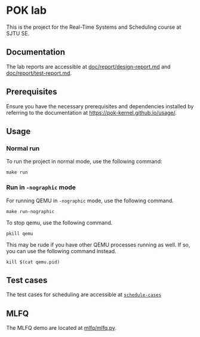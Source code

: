 # POK lab

This is the project for the Real-Time Systems and Scheduling course at SJTU SE.

## Documentation

The lab reports are accessible at [doc/report/design-report.md](doc/report/design-report.md) and [doc/report/test-report.md](doc/report/test-report.md).

## Prerequisites

Ensure you have the necessary prerequisites and dependencies installed by referring to the documentation at https://pok-kernel.github.io/usage/.

## Usage

### Normal run
To run the project in normal mode, use the following command:
```
make run
```

### Run in `-nographic` mode

For running QEMU in `-nographic` mode, use the following command.
```
make run-nographic
```

To stop qemu, use the following command.
```
pkill qemu
```
This may be rude if you have other QEMU processes running as well. If so, you can use the following command instead.
```
kill $(cat qemu.pid)
```

## Test cases

The test cases for scheduling are accessible at [`schedule-cases`](schedule-cases/)

## MLFQ

The MLFQ demo are located at [mlfq/mlfq.py](mlfq/mlfq.py).
